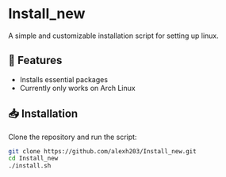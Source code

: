 # Install_new

A simple and customizable installation script for setting up linux.

## 🚀 Features

- Installs essential packages
- Currently only works on Arch Linux

## 📥 Installation

Clone the repository and run the script:

```bash
git clone https://github.com/alexh203/Install_new.git
cd Install_new
./install.sh
